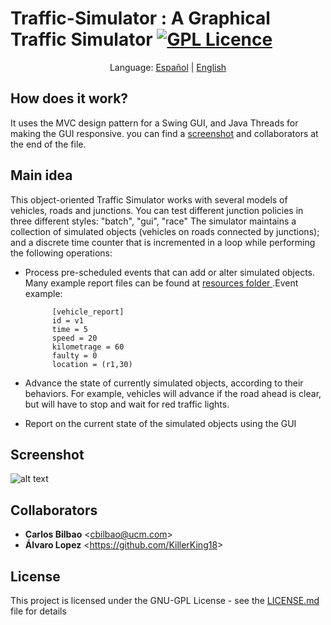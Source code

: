# Traffic-Simulator : A Graphical Traffic Simulator  [![GPL Licence](https://badges.frapsoft.com/os/gpl/gpl.png?v=103)](https://opensource.org/licenses/GPL-3.0/)

 <p align="center">
  <span>Language:</span> 
  <a href="https://github.com/Zildj1an/Traffic-Simulator/blob/master/LEEME.md">Español</a> |
  <a href="https://github.com/Zildj1an/Traffic-Simulator">English</a> 
</p>

## How does it work?

It uses the MVC design pattern for a Swing GUI, and Java Threads for making the GUI responsive. you can find a <a href = "https://github.com/Zildj1an/Traffic-Simulator#screenshot">screenshot</a> and collaborators at the end of the file.

## Main idea 
This object-oriented Traffic Simulator works with several models of vehicles, roads and junctions. You can test different junction policies in three different styles: "batch", "gui", "race" 
The simulator maintains a collection of simulated objects (vehicles on roads connected by
junctions); and a discrete time counter that is incremented in a loop while performing the
following operations:

  - Process pre-scheduled events that can add or alter simulated objects. Many example report files can be found at 
<a href="https://github.com/Zildj1an/Traffic-Simulator/tree/master/resources">resources folder </a>.Event example: 

              [vehicle_report]
              id = v1
              time = 5
              speed = 20
              kilometrage = 60
              faulty = 0
              location = (r1,30)

  - Advance the state of currently simulated objects, according to their behaviors. For
example, vehicles will advance if the road ahead is clear, but will have to stop and
wait for red traffic lights.

  -  Report on the current state of the simulated objects using the GUI

## Screenshot

![alt text](https://github.com/Zildj1an/Traffic-Simulator/blob/master/GUI.png)

## Collaborators
* **Carlos Bilbao** &lt;cbilbao@ucm.com&gt;
* **Álvaro Lopez** &lt;https://github.com/KillerKing18&gt;

## License
This project is licensed under the GNU-GPL License - see the <a href="https://github.com/Zildj1an/Kernel-Numbers-Generator/blob/master/LICENSE">LICENSE.md</a> file for details
